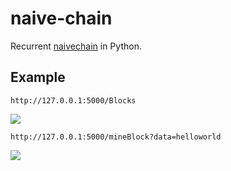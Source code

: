 # naive-chain
Recurrent [naivechain](https://github.com/lhartikk/naivechain) in Python.



## Example

```
http://127.0.0.1:5000/Blocks
```

![](https://gitee.com/undefineded/images/raw/master/blockchain1.png)

```
http://127.0.0.1:5000/mineBlock?data=helloworld
```

![](https://gitee.com/undefineded/images/raw/master/blockchain2.png)

